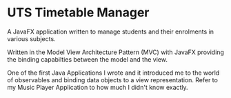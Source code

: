 # UTS Timetable Manager

A JavaFX application written to manage students and their enrolments in various subjects.

Written in the Model View Architecture Pattern (MVC) with JavaFX providing the binding capabilties between the model and the view.

One of the first Java Applications I wrote and it introduced me to the world of observables and binding data objects to a view representation. Refer to my Music Player Application to how much I didn't know exactly.